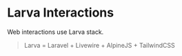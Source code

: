 # Larva Interactions

Web interactions use Larva stack.

> Larva = Laravel + Livewire + AlpineJS + TailwindCSS